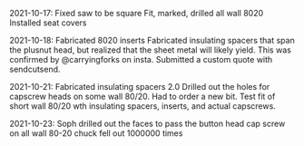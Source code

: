 2021-10-17:
Fixed saw to be square
Fit, marked, drilled all wall 8020
Installed seat covers

2021-10-18:
Fabricated 8020 inserts
Fabricated insulating spacers that span the plusnut head, but realized that the sheet metal will likely yield.  This was confirmed by @carryingforks on insta.  Submitted a custom quote with sendcutsend.

2021-10-21:
Fabricated insulating spacers 2.0
Drilled out the holes for capscrew heads on some wall 80/20.  Had to order a new bit.
Test fit of short wall 80/20 wth insulating spacers, inserts, and actual capscrews.

2021-10-23:
Soph drilled out the faces to pass the button head cap screw on all wall 80-20
chuck fell out 1000000 times